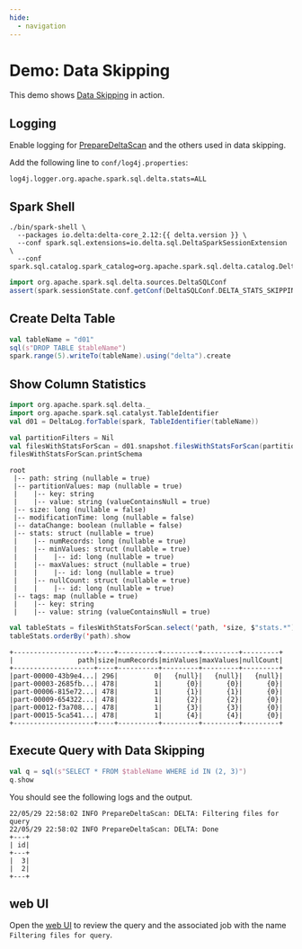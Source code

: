 ```yaml
---
hide:
  - navigation
---
```


# Demo: Data Skipping

This demo shows [Data Skipping](../data-skipping/index.md) in action.

## Logging

Enable logging for [PrepareDeltaScan](../data-skipping/PrepareDeltaScan.md#logging) and the others used in data skipping.

Add the following line to `conf/log4j.properties`:

```text
log4j.logger.org.apache.spark.sql.delta.stats=ALL
```

## Spark Shell

```text
./bin/spark-shell \
  --packages io.delta:delta-core_2.12:{{ delta.version }} \
  --conf spark.sql.extensions=io.delta.sql.DeltaSparkSessionExtension \
  --conf spark.sql.catalog.spark_catalog=org.apache.spark.sql.delta.catalog.DeltaCatalog
```

```scala
import org.apache.spark.sql.delta.sources.DeltaSQLConf
assert(spark.sessionState.conf.getConf(DeltaSQLConf.DELTA_STATS_SKIPPING), "Data skipping should be enabled")
```

## Create Delta Table

```scala
val tableName = "d01"
sql(s"DROP TABLE $tableName")
spark.range(5).writeTo(tableName).using("delta").create
```

## Show Column Statistics

```scala
import org.apache.spark.sql.delta._
import org.apache.spark.sql.catalyst.TableIdentifier
val d01 = DeltaLog.forTable(spark, TableIdentifier(tableName))
```

```scala
val partitionFilters = Nil
val filesWithStatsForScan = d01.snapshot.filesWithStatsForScan(partitionFilters)
filesWithStatsForScan.printSchema
```

```text
root
 |-- path: string (nullable = true)
 |-- partitionValues: map (nullable = true)
 |    |-- key: string
 |    |-- value: string (valueContainsNull = true)
 |-- size: long (nullable = false)
 |-- modificationTime: long (nullable = false)
 |-- dataChange: boolean (nullable = false)
 |-- stats: struct (nullable = true)
 |    |-- numRecords: long (nullable = true)
 |    |-- minValues: struct (nullable = true)
 |    |    |-- id: long (nullable = true)
 |    |-- maxValues: struct (nullable = true)
 |    |    |-- id: long (nullable = true)
 |    |-- nullCount: struct (nullable = true)
 |    |    |-- id: long (nullable = true)
 |-- tags: map (nullable = true)
 |    |-- key: string
 |    |-- value: string (valueContainsNull = true)
```

```scala
val tableStats = filesWithStatsForScan.select('path, 'size, $"stats.*")
tableStats.orderBy('path).show
```

```text
+--------------------+----+----------+---------+---------+---------+
|                path|size|numRecords|minValues|maxValues|nullCount|
+--------------------+----+----------+---------+---------+---------+
|part-00000-43b9e4...| 296|         0|   {null}|   {null}|   {null}|
|part-00003-2685fb...| 478|         1|      {0}|      {0}|      {0}|
|part-00006-815e72...| 478|         1|      {1}|      {1}|      {0}|
|part-00009-654322...| 478|         1|      {2}|      {2}|      {0}|
|part-00012-f3a708...| 478|         1|      {3}|      {3}|      {0}|
|part-00015-5ca541...| 478|         1|      {4}|      {4}|      {0}|
+--------------------+----+----------+---------+---------+---------+
```

## Execute Query with Data Skipping

```scala
val q = sql(s"SELECT * FROM $tableName WHERE id IN (2, 3)")
q.show
```

You should see the following logs and the output.

```text
22/05/29 22:58:02 INFO PrepareDeltaScan: DELTA: Filtering files for query
22/05/29 22:58:02 INFO PrepareDeltaScan: DELTA: Done
+---+
| id|
+---+
|  3|
|  2|
+---+
```

## web UI

Open the [web UI](http://localhost:4040) to review the query and the associated job with the name `Filtering files for query`.
